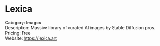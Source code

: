 # Lexica

Category: Images  
Description: Massive library of curated AI images by Stable Diffusion pros.  
Pricing: Free  
Website: https://lexica.art
